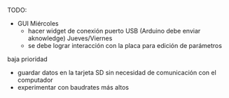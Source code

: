 TODO:

- GUI
    Miércoles
    - hacer widget de conexión puerto USB (Arduino debe enviar aknowledge)
    Jueves/Viernes
    - se debe lograr interacción con la placa para edición de parámetros



baja prioridad
- guardar datos en la tarjeta SD sin necesidad de comunicación con el computador
- experimentar con baudrates más altos
